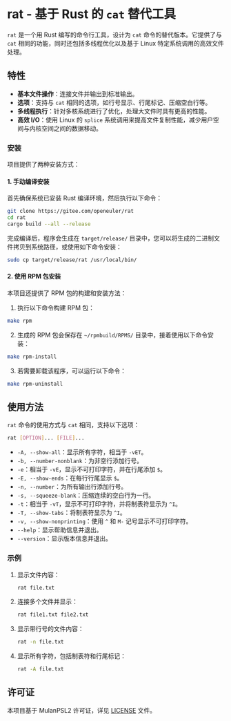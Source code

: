 # rat - 基于 Rust 的 `cat` 替代工具

`rat` 是一个用 Rust 编写的命令行工具，设计为 `cat` 命令的替代版本。它提供了与 `cat` 相同的功能，同时还包括多线程优化以及基于 Linux 特定系统调用的高效文件处理。

## 特性

- **基本文件操作**：连接文件并输出到标准输出。
- **选项**：支持与 `cat` 相同的选项，如行号显示、行尾标记、压缩空白行等。
- **多线程执行**：针对多核系统进行了优化，处理大文件时具有更高的性能。
- **高效 I/O**：使用 Linux 的 `splice` 系统调用来提高文件复制性能，减少用户空间与内核空间之间的数据移动。

### 安装

项目提供了两种安装方式：

#### 1. 手动编译安装

首先确保系统已安装 Rust 编译环境，然后执行以下命令：

```bash
git clone https://gitee.com/openeuler/rat
cd rat
cargo build --all --release
```

完成编译后，程序会生成在 `target/release/` 目录中，您可以将生成的二进制文件拷贝到系统路径，或使用如下命令安装：

```bash
sudo cp target/release/rat /usr/local/bin/
```

#### 2. 使用 RPM 包安装

本项目还提供了 RPM 包的构建和安装方法：

1. 执行以下命令构建 RPM 包：

```bash
make rpm
```

2. 生成的 RPM 包会保存在 `~/rpmbuild/RPMS/` 目录中，接着使用以下命令安装：

```bash
make rpm-install
```

3. 若需要卸载该程序，可以运行以下命令：

```bash
make rpm-uninstall
```

## 使用方法

`rat` 命令的使用方式与 `cat` 相同，支持以下选项：

```bash
rat [OPTION]... [FILE]...
```

- `-A, --show-all`：显示所有字符，相当于 `-vET`。
- `-b, --number-nonblank`：为非空行添加行号。
- `-e`：相当于 `-vE`，显示不可打印字符，并在行尾添加 `$`。
- `-E, --show-ends`：在每行行尾显示 `$`。
- `-n, --number`：为所有输出行添加行号。
- `-s, --squeeze-blank`：压缩连续的空白行为一行。
- `-t`：相当于 `-vT`，显示不可打印字符，并将制表符显示为 `^I`。
- `-T, --show-tabs`：将制表符显示为 `^I`。
- `-v, --show-nonprinting`：使用 `^` 和 `M-` 记号显示不可打印字符。
- `--help`：显示帮助信息并退出。
- `--version`：显示版本信息并退出。

### 示例

1. 显示文件内容：
   ```bash
   rat file.txt
   ```

2. 连接多个文件并显示：
   ```bash
   rat file1.txt file2.txt
   ```

3. 显示带行号的文件内容：
   ```bash
   rat -n file.txt
   ```

4. 显示所有字符，包括制表符和行尾标记：
   ```bash
   rat -A file.txt
   ```

## 许可证

本项目基于 MulanPSL2 许可证，详见 [LICENSE](LICENSE) 文件。
